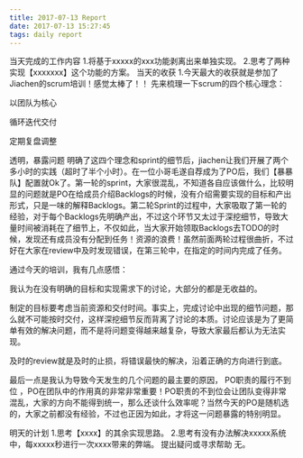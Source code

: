 ```yaml
---
title: 2017-07-13 Report
date: 2017-07-13 15:27:45
tags: daily report
---
```

当天完成的工作内容
1.将基于xxxxx的xxx功能剥离出来单独实现。
2.思考了两种实现【xxxxxxx】这个功能的方案。
当天的收获
1.今天最大的收获就是参加了Jiachen的scrum培训！感觉太棒了！！
先来梳理一下scrum的四个核心理念：


以团队为核心


循环迭代交付


定期复盘调整


透明，暴露问题
明确了这四个理念和sprint的细节后，jiachen让我们开展了两个多小时的实践（超时了半个小时）。在一位小哥毛遂自荐成为了PO后，我们【暴暴队】配置就Ok了。第一轮的sprint，大家很混乱，不知道各自应该做什么，比较明显的问题就是PO在给成员介绍Backlogs的时候，没有介绍需要实现的目标和产出形式，只是一味的解释Backlogs。第二轮Sprint的过程中，大家吸取了第一轮的经验，对于每个Backlogs先明确产出，不过这个环节又太过于深挖细节，导致大量时间被消耗在了细节上，不仅如此，当大家开始领取Backlogs去TODO的时候，发现还有成员没有分配到任务！资源的浪费！虽然前面两轮过程很曲折，不过好在大家在review中及时发现错误，在第三轮中，在指定的时间内完成了任务。


通过今天的培训，我有几点感悟：


我认为在没有明确的目标和实现需求下的讨论，大部分的都是无收益的。


制定的目标要考虑当前资源和交付时间。事实上，完成讨论中出现的细节问题，那么就不可能按时交付，这样深挖细节反而背离了讨论的本质。讨论应该是为了更简单有效的解决问题，而不是将问题变得越来越复杂，导致大家最后都认为无法实现。


及时的review就是及时的止损，将错误最快的解决，沿着正确的方向进行到底。


最后一点是我认为导致今天发生的几个问题的最主要的原因，
PO职责的履行不到位
，PO在团队中的作用真的非常非常重要！PO职责的不到位会让团队变得非常混乱，大家的方向不能得到统一，那么还谈什么效率呢？当然今天的PO是随机选的，大家之前都没有经验，不过也正因为如此，才将这一问题暴露的特别明显。


明天的计划
1.思考【xxxx】的其余实现思路。
2.思考有没有办法解决xxxxx系统中，每xxxxx秒进行一次xxxx带来的弊端。
提出疑问或寻求帮助
无。